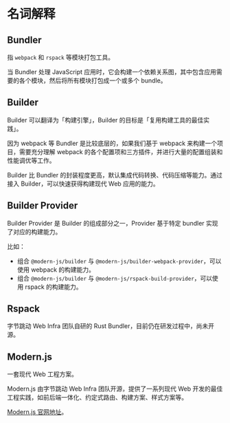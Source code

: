 # 名词解释

## Bundler

指 `webpack` 和 `rspack` 等模块打包工具。

当 Bundler 处理 JavaScript 应用时，它会构建一个依赖关系图，其中包含应用需要的各个模块，然后将所有模块打包成一个或多个 bundle。

## Builder

Builder 可以翻译为「构建引擎」，Builder 的目标是「复用构建工具的最佳实践」。

因为 webpack 等 Bundler 是比较底层的，如果我们基于 webpack 来构建一个项目，需要充分理解 webpack 的各个配置项和三方插件，并进行大量的配置组装和性能调优等工作。

Builder 比 Bundler 的封装程度更高，默认集成代码转换、代码压缩等能力。通过接入 Builder，可以快速获得构建现代 Web 应用的能力。

## Builder Provider

Builder Provider 是 Builder 的组成部分之一，Provider 基于特定 bundler 实现了对应的构建能力。

比如：

- 组合 `@modern-js/builder` 与 `@modern-js/builder-webpack-provider`，可以使用 webpack 的构建能力。
- 组合 `@modern-js/builder` 与 `@modern-js/rspack-build-provider`，可以使用 rspack 的构建能力。

## Rspack

字节跳动 Web Infra 团队自研的 Rust Bundler，目前仍在研发过程中，尚未开源。

## Modern.js

一套现代 Web 工程方案。

Modern.js 由字节跳动 Web Infra 团队开源，提供了一系列现代 Web 开发的最佳工程实践，如前后端一体化、约定式路由、构建方案、样式方案等。

[Modern.js 官网地址](https://modernjs.dev/)。
